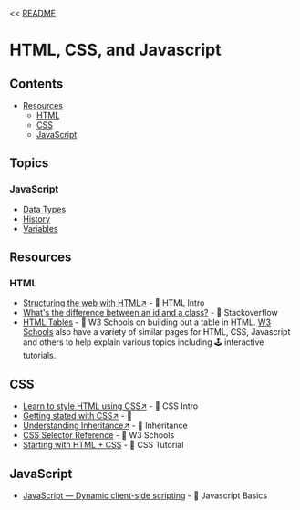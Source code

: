 << [README](./README.md)

# HTML, CSS, and Javascript

## Contents
- [Resources](#resources)
    - [HTML](#html)
    - [CSS](#css)
    - [JavaScript](#javascript)

## Topics
### JavaScript
- [Data Types](./JavaScriptDataTypes.md)
- [History](./JavaScriptHistory.md)
- [Variables](./JavaScriptVariables.md)

## Resources
### HTML
- [Structuring the web with HTML↗️](https://developer.mozilla.org/en-US/docs/Learn/HTML) - 📄 HTML Intro
- [What's the difference between an id and a class?](https://stackoverflow.com/questions/544010/whats-the-difference-between-an-id-and-a-class) - 📄 Stackoverflow
- [HTML Tables](https://www.w3schools.com/html/html_tables.asp) - 📄 W3 Schools on building out a table in HTML. [W3 Schools](https://www.w3schools.com) also have a variety of similar pages for HTML, CSS, Javascript and others to help explain various topics including 🕹️ interactive tutorials.
## CSS 
- [Learn to style HTML using CSS↗️](https://developer.mozilla.org/en-US/docs/Learn/CSS) - 📄 CSS Intro 
- [Getting stated with CSS↗️](https://developer.mozilla.org/en-US/docs/Learn/CSS/First_steps/Getting_started) - 📄
- [Understanding Inheritance↗️](https://developer.mozilla.org/en-US/docs/Learn/CSS/Building_blocks/Cascade_and_inheritance#understanding_inheritance) - 📄 Inheritance
- [CSS Selector Reference](https://www.w3schools.com/cssref/css_selectors.php) - 📄 W3 Schools
- [Starting with HTML + CSS](https://www.w3.org/Style/Examples/011/firstcss.en.html) - 📄 CSS Tutorial
## JavaScript
- [JavaScript — Dynamic client-side scripting](https://developer.mozilla.org/en-US/docs/Learn/JavaScript) - 📄 Javascript Basics

